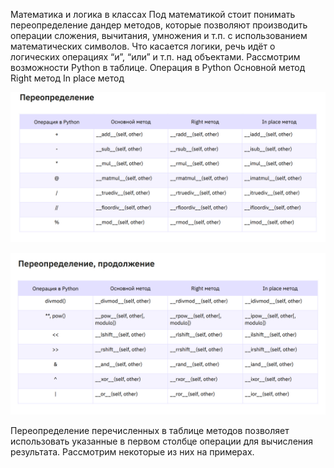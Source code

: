  Математика и логика в классах
Под математикой стоит понимать переопределение дандер методов, которые
позволяют производить операции сложения, вычитания, умножения и т.п. с
использованием математических символов. Что касается логики, речь идёт о
логических операциях “и”, “или” и т.п. над объектами. Рассмотрим возможности
Python в таблице.
Операция в
Python
Основной метод Right метод In place метод

![переопредеение.jpg](%D0%BF%D0%B5%D1%80%D0%B5%D0%BE%D0%BF%D1%80%D0%B5%D0%B4%D0%B5%D0%B5%D0%BD%D0%B8%D0%B5.jpg)

![переопредеение_1.jpg](%D0%BF%D0%B5%D1%80%D0%B5%D0%BE%D0%BF%D1%80%D0%B5%D0%B4%D0%B5%D0%B5%D0%BD%D0%B8%D0%B5_1.jpg)

Переопределение перечисленных в таблице методов позволяет использовать
указанные в первом столбце операции для вычисления результата. Рассмотрим
некоторые из них на примерах.
